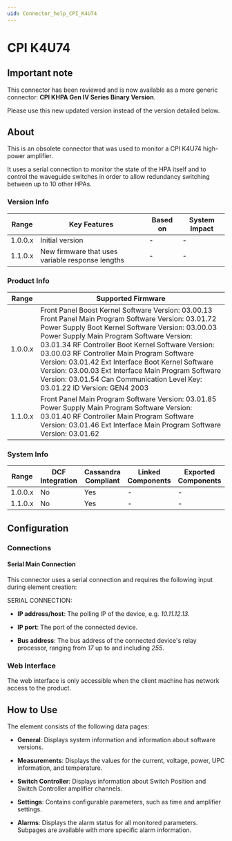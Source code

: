 ```yaml
---
uid: Connector_help_CPI_K4U74
---
```


# CPI K4U74

## Important note

This connector has been reviewed and is now available as a more generic connector: **CPI KHPA Gen IV Series Binary Version**.

Please use this new updated version instead of the version detailed below.

## About

This is an obsolete connector that was used to monitor a CPI K4U74 high-power amplifier.

It uses a serial connection to monitor the state of the HPA itself and to control the waveguide switches in order to allow redundancy switching between up to 10 other HPAs.

### Version Info

| Range | Key Features | Based on | System Impact |
|--|--|--|--|
| 1.0.0.x | Initial version | - | - |
| 1.1.0.x | New firmware that uses variable response lengths | - | - |

### Product Info

| Range | Supported Firmware |
|--|--|
| 1.0.0.x | Front Panel Boost Kernel Software Version: 03.00.13 Front Panel Main Program Software Version: 03.01.72 Power Supply Boot Kernel Software Version: 03.00.03 Power Supply Main Program Software Version: 03.01.34 RF Controller Boot Kernel Software Version: 03.00.03 RF Controller Main Program Software Version: 03.01.42 Ext Interface Boot Kernel Software Version: 03.00.03 Ext Interface Main Program Software Version: 03.01.54 Can Communication Level Key: 03.01.22 ID Version: GEN4 2003 |
| 1.1.0.x | Front Panel Main Program Software Version: 03.01.85 Power Supply Main Program Software Version: 03.01.40 RF Controller Main Program Software Version: 03.01.46 Ext Interface Main Program Software Version: 03.01.62 |

### System Info

| Range | DCF Integration | Cassandra Compliant | Linked Components | Exported Components |
|--|--|--|--|--|
| 1.0.0.x | No | Yes | - | - |
| 1.1.0.x | No | Yes | - | - |

## Configuration

### Connections

#### Serial Main Connection

This connector uses a serial connection and requires the following input during element creation:

SERIAL CONNECTION:

- **IP address/host**: The polling IP of the device, e.g. *10.11.12.13.*

- **IP port**: The port of the connected device.

- **Bus address**: The bus address of the connected device's relay processor, ranging from *17* up to and including *255*.

### Web Interface

The web interface is only accessible when the client machine has network access to the product.

## How to Use

The element consists of the following data pages:

- **General**: Displays system information and information about software versions.

- **Measurements**: Displays the values for the current, voltage, power, UPC information, and temperature.

- **Switch Controller**: Displays information about Switch Position and Switch Controller amplifier channels.

- **Settings**: Contains configurable parameters, such as time and amplifier settings.

- **Alarms**: Displays the alarm status for all monitored parameters. Subpages are available with more specific alarm information.
